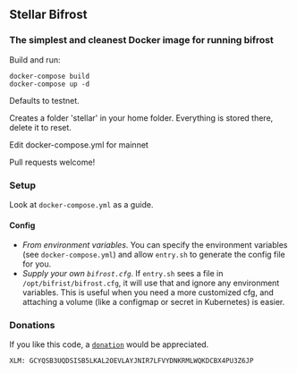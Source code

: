  ## Stellar Bifrost  

### The simplest and cleanest Docker image for running bifrost

Build and run:
```
docker-compose build
docker-compose up -d
```

Defaults to testnet.

Creates a folder 'stellar' in your home folder.  Everything is stored there, delete it to reset.

Edit docker-compose.yml for mainnet

Pull requests welcome!

### Setup

Look at `docker-compose.yml` as a guide.

#### Config

- *From environment variables*. You can specify the environment variables (see `docker-compose.yml`) and allow `entry.sh` to generate the config file for you.
- *Supply your own `bifrost.cfg`*. If `entry.sh` sees a file in `/opt/bifrist/bifrost.cfg`, it will use that and ignore any environment variables. This is useful when you need a more customized cfg, and attaching a volume (like a configmap or secret in Kubernetes) is easier.

### Donations
If you like this code, a [`donation`](https://stellarkit.io/#/donate) would be appreciated.

```
XLM: GCYQSB3UQDSISB5LKAL2OEVLAYJNIR7LFVYDNKRMLWQKDCBX4PU3Z6JP
```

